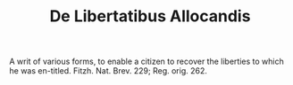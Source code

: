 ---
title: De Libertatibus Allocandis
letter: D
permalink: "/definitions/bld-de-libertatibus-allocandis.html"
body: A writ of various forms, to enable a citizen to recover the liberties to which
  he was en-titled. Fitzh. Nat. Brev. 229; Reg. orig. 262.
published_at: '2018-07-07'
source: Black's Law Dictionary 2nd Ed (1910)
layout: post
---